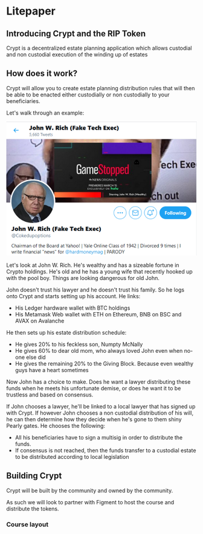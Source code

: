 # Litepaper

## Introducing Crypt and the RIP Token

Crypt is a decentralized estate planning application which allows custodial and non custodial execution of the winding up of estates

## How does it work?

Crypt will allow you to create estate planning distribution rules that will then be able to be enacted either custodially or non custodially to your beneficiaries.

Let's walk through an example:

![](../.gitbook/assets/image%20%282%29.png)

Let's look at John W. Rich. He's wealthy and has a sizeable fortune in Crypto holdings. He's old and he has a young wife that recently hooked up with the pool boy. Things are looking dangerous for old John.

John doesn't trust his lawyer and he doesn't trust his family. So he logs onto Crypt and starts setting up his account. He links:

* His Ledger hardware wallet with BTC holdings
* His Metamask Web wallet with ETH on Ethereum, BNB on BSC and AVAX on Avalanche

He then sets up his estate distribution schedule:

* He gives 20% to his feckless son, Numpty McNally
* He gives 60% to dear old mom, who always loved John even when no-one else did
* He gives the remaining 20% to the Giving Block. Because even wealthy guys have a heart sometimes

Now John has a choice to make. Does he want a lawyer distributing these funds when he meets his unfortunate demise, or does he want it to be trustless and based on consensus.

If John chooses a lawyer, he'll be linked to a local lawyer that has signed up with Crypt. If however John chooses a non custodial distribution of his will, he can then determine how they decide when he's gone to them shiny Pearly gates. He chooses the following:

* All his beneficiaries have to sign a multisig in order to distribute the funds.
* If consensus is not reached, then the funds transfer to a custodial estate to be distributed according to local legislation

## Building Crypt

Crypt will be built by the community and owned by the community.

As such we will look to partner with Figment to host the course and distribute the tokens.

### Course layout





